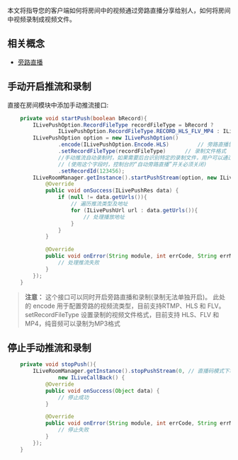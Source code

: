 本文将指导您的客户端如何将房间中的视频通过旁路直播分享给别人，如何将房间中视频录制成视频文件。

## 相关概念

* [旁路直播](/document/product/647/16826)

## 手动开启推流和录制
直接在房间模块中添加手动推流接口:
```Java
    private void startPush(boolean bRecord){
        ILivePushOption.RecordFileType recordFileType = bRecord ?
                ILivePushOption.RecordFileType.RECORD_HLS_FLV_MP4 : ILivePushOption.RecordFileType.NONE
        ILivePushOption option = new ILivePushOption()
                .encode(ILivePushOption.Encode.HLS)         // 旁路直播协议类型
                .setRecordFileType(recordFileType)      // 录制文件格式
                //手动推流自动录制时，如果需要后台识别特定的录制文件，用户可以通过这个字段做区分。
                // (使用这个字段时，控制台的“自动旁路直播”开关必须关闭)
                .setRecordId(123456);
        ILiveRoomManager.getInstance().startPushStream(option, new ILiveCallBack<ILivePushRes>() {
            @Override
            public void onSuccess(ILivePushRes data) {
                if (null != data.getUrls()){
                    // 遍历推流类型及地址
                    for (ILivePushUrl url : data.getUrls()){
                        // 处理播放地址
                    }
                }
            }

            @Override
            public void onError(String module, int errCode, String errMsg) {
                // 处理推流失败
            }
        });
    }
```
>**注意：**
这个接口可以同时开启旁路直播和录制(录制无法单独开启)。
此处的 encode 用于配置旁路的视频流类型，目前支持RTMP、HLS 和 FLV。
setRecordFileType 设置录制的视频文件格式，目前支持 HLS、FLV 和 MP4，纯音频可以录制为MP3格式

## 停止手动推流和录制

```Java
    private void stopPush(){
        ILiveRoomManager.getInstance().stopPushStream(0, // 直播码模式下填0即可
                new ILiveCallBack() {
            @Override
            public void onSuccess(Object data) {
                // 停止成功
            }

            @Override
            public void onError(String module, int errCode, String errMsg) {
                // 停止失败
            }
        });
    }
```


